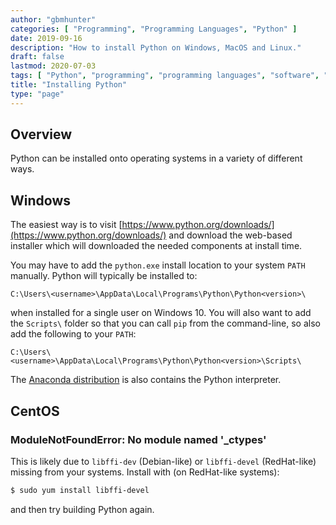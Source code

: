```yaml
---
author: "gbmhunter"
categories: [ "Programming", "Programming Languages", "Python" ]
date: 2019-09-16
description: "How to install Python on Windows, MacOS and Linux."
draft: false
lastmod: 2020-07-03
tags: [ "Python", "programming", "programming languages", "software", "installing", "Windows", "Linux", "PATH", "pip" ]
title: "Installing Python"
type: "page"
---
```


## Overview

Python can be installed onto operating systems in a variety of different ways.

## Windows

The easiest way is to visit [https://www.python.org/downloads/](https://www.python.org/downloads/) and download the web-based installer which will downloaded the needed components at install time.

You may have to add the `python.exe` install location to your system `PATH` manually. Python will typically be installed to:

```text
C:\Users\<username>\AppData\Local\Programs\Python\Python<version>\
```

when installed for a single user on Windows 10. You will also want to add the `Scripts\` folder so that you can call `pip` from the command-line, so also add the following to your `PATH`:

```text
C:\Users\<username>\AppData\Local\Programs\Python\Python<version>\Scripts\
```

The [Anaconda distribution](https://www.anaconda.com/) is also contains the Python interpreter. 

## CentOS

### ModuleNotFoundError: No module named '_ctypes'

This is likely due to `libffi-dev` (Debian-like) or `libffi-devel` (RedHat-like) missing from your systems. Install with (on RedHat-like systems):

```bash
$ sudo yum install libffi-devel
```

and then try building Python again.